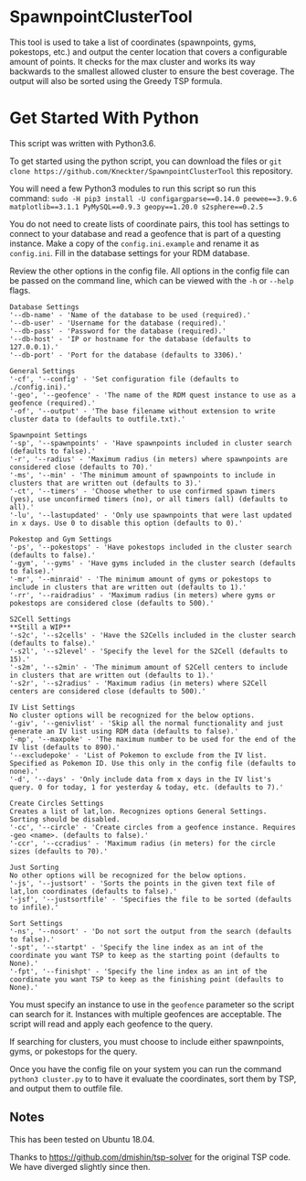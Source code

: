 # SpawnpointClusterTool
This tool is used to take a list of coordinates (spawnpoints, gyms, pokestops, etc.) and output the center location that covers a configurable amount of points. 
It checks for the max cluster and works its way backwards to the smallest allowed cluster to ensure the best coverage.
The output will also be sorted using the Greedy TSP formula.

# Get Started With Python
This script was written with Python3.6.

To get started using the python script, you can download the files or `git clone https://github.com/Kneckter/SpawnpointClusterTool` this repository.

You will need a few Python3 modules to run this script so run this command: `sudo -H pip3 install -U configargparse==0.14.0 peewee==3.9.6 matplotlib==3.1.1 PyMySQL==0.9.3 geopy==1.20.0 s2sphere==0.2.5`

You do not need to create lists of coordinate pairs, this tool has settings to connect to your database and read a geofence that is part of a questing instance. 
Make a copy of the `config.ini.example` and rename it as `config.ini`. Fill in the database settings for your RDM database.

Review the other options in the config file. All options in the config file can be passed on the command line, which can be viewed with the `-h` or `--help` flags.

```
Database Settings
'--db-name' - 'Name of the database to be used (required).'
'--db-user' - 'Username for the database (required).'
'--db-pass' - 'Password for the database (required).'
'--db-host' - 'IP or hostname for the database (defaults to 127.0.0.1).'
'--db-port' - 'Port for the database (defaults to 3306).'

General Settings
'-cf', '--config' - 'Set configuration file (defaults to ./config.ini).'
'-geo', '--geofence' - 'The name of the RDM quest instance to use as a geofence (required).'
'-of', '--output' - 'The base filename without extension to write cluster data to (defaults to outfile.txt).'

Spawnpoint Settings
'-sp', '--spawnpoints' - 'Have spawnpoints included in cluster search (defaults to false).'
'-r', '--radius' - 'Maximum radius (in meters) where spawnpoints are considered close (defaults to 70).'
'-ms', '--min' - 'The minimum amount of spawnpoints to include in clusters that are written out (defaults to 3).'
'-ct', '--timers' - 'Choose whether to use confirmed spawn timers (yes), use unconfirmed timers (no), or all timers (all) (defaults to all).'
'-lu', '--lastupdated' - 'Only use spawnpoints that were last updated in x days. Use 0 to disable this option (defaults to 0).'

Pokestop and Gym Settings
'-ps', '--pokestops' - 'Have pokestops included in the cluster search (defaults to false).'
'-gym', '--gyms' - 'Have gyms included in the cluster search (defaults to false).'
'-mr', '--minraid' - 'The minimum amount of gyms or pokestops to include in clusters that are written out (defaults to 1).'
'-rr', '--raidradius' - 'Maximum radius (in meters) where gyms or pokestops are considered close (defaults to 500).'

S2Cell Settings
**Still a WIP**
'-s2c', '--s2cells' - 'Have the S2Cells included in the cluster search (defaults to false).'
'-s2l', '--s2level' - 'Specify the level for the S2Cell (defaults to 15).'
'-s2m', '--s2min' - 'The minimum amount of S2Cell centers to include in clusters that are written out (defaults to 1).'
'-s2r', '--s2radius' - 'Maximum radius (in meters) where S2Cell centers are considered close (defaults to 500).'

IV List Settings
No cluster options will be recognized for the below options.
'-giv', '--genivlist' - 'Skip all the normal functionality and just generate an IV list using RDM data (defaults to false).'
'-mp', '--maxpoke' - 'The maximum number to be used for the end of the IV list (defaults to 890).'
'--excludepoke' - 'List of Pokemon to exclude from the IV list. Specified as Pokemon ID. Use this only in the config file (defaults to none).'
'-d', '--days' - 'Only include data from x days in the IV list's query. 0 for today, 1 for yesterday & today, etc. (defaults to 7).'

Create Circles Settings
Creates a list of lat,lon. Recognizes options General Settings. Sorting should be disabled.
'-cc', '--circle' - 'Create circles from a geofence instance. Requires -geo <name>. (defaults to false).'
'-ccr', '--ccradius' - 'Maximum radius (in meters) for the circle sizes (defaults to 70).'

Just Sorting
No other options will be recognized for the below options.
'-js', '--justsort' - 'Sorts the points in the given text file of lat,lon coordinates (defaults to false).'
'-jsf', '--justsortfile' - 'Specifies the file to be sorted (defaults to infile).'

Sort Settings
'-ns', '--nosort' - 'Do not sort the output from the search (defaults to false).'
'-spt', '--startpt' - 'Specify the line index as an int of the coordinate you want TSP to keep as the starting point (defaults to None).'
'-fpt', '--finishpt' - 'Specify the line index as an int of the coordinate you want TSP to keep as the finishing point (defaults to None).'
```

You must specify an instance to use in the `geofence` parameter so the script can search for it. Instances with multiple geofences are acceptable. The script will read and apply each geofence to the query.

If searching for clusters, you must choose to include either spawnpoints, gyms, or pokestops for the query.

Once you have the config file on your system you can run the command `python3 cluster.py` to to have it evaluate the coordinates, sort them by TSP, and output them to outfile file.

## Notes
This has been tested on Ubuntu 18.04. 

Thanks to https://github.com/dmishin/tsp-solver for the original TSP code. We have diverged slightly since then.

